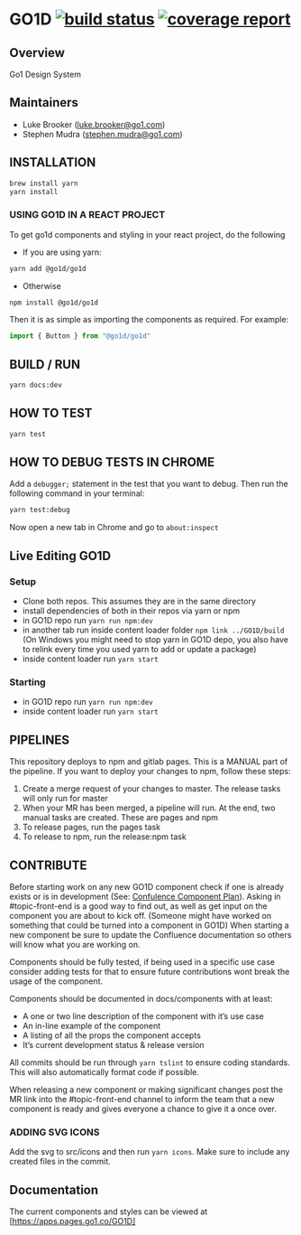 # GO1D [![build status](https://code.go1.com.au/apps/GO1D/badges/master/build.svg)](https://code.go1.com.au/apps/GO1D/commits/master) [![coverage report](https://code.go1.com.au/apps/GO1D/badges/master/coverage.svg)](https://code.go1.com.au/apps/GO1D/commits/master)

## Overview
Go1 Design System 

## Maintainers
* Luke Brooker (luke.brooker@go1.com)
* Stephen Mudra (stephen.mudra@go1.com) 

## INSTALLATION
```sh
brew install yarn
yarn install
```

### USING GO1D IN A REACT PROJECT
To get go1d components and styling in your react project, do the following 

* If you are using yarn:
```sh
yarn add @go1d/go1d
```

* Otherwise
```sh
npm install @go1d/go1d
```

Then it is as simple as importing the components as required. For example:

```js
import { Button } from "@go1d/go1d"
```

## BUILD / RUN
```sh
yarn docs:dev
```

## HOW TO TEST
```sh
yarn test
```

## HOW TO DEBUG TESTS IN CHROME
Add a `debugger;` statement in the test that you want to debug. Then run the following command in your terminal:
```sh
yarn test:debug
```
Now open a new tab in Chrome and go to `about:inspect`

## Live Editing GO1D
### Setup
- Clone both repos. This assumes they are in the same directory
- install dependencies of both in their repos via yarn or npm
- in GO1D repo run `yarn run npm:dev` 
- in another tab run inside content loader folder `npm link ../GO1D/build` (On Windows you might need to stop yarn in GO1D depo, you also have to relink every time you used yarn to add or update a package)
- inside content loader run `yarn start`

### Starting
- in GO1D repo run `yarn run npm:dev` 
- inside content loader run `yarn start`


## PIPELINES
This repository deploys to npm and gitlab pages. This is a MANUAL part of the pipeline. If you want to deploy your changes to npm, follow these steps:

1. Create a merge request of your changes to master. The release tasks will only run for master
2. When your MR has been merged, a pipeline will run. At the end, two manual tasks are created. These are pages and npm
3. To release pages, run the pages task
4. To release to npm, run the release:npm task

## CONTRIBUTE
Before starting work on any new GO1D component check if one is already exists or is in development (See: [Confulence Component Plan](https://go1web.atlassian.net/wiki/spaces/GO1D/pages/449970545/GO1D+Component+Implementation+Plan)). Asking in #topic-front-end is a good way to find out, as well as get input on the component you are about to kick off. (Someone might have worked on something that could be turned into a component in GO1D)
When starting a new component be sure to update the Confluence documentation so others will know what you are working on.

Components should be fully tested, if being used in a specific use case consider adding tests for that to ensure future contributions wont break the usage of the component.

Components should be documented in docs/components with at least:
* A one or two line description of the component with it’s use case
* An in-line example of the component
* A listing of all the props the component accepts
* It’s current development status & release version

All commits should be run through `yarn tslint` to ensure coding standards. This will also automatically format code if possible.

When releasing a new component or making significant changes post the MR link into the #topic-front-end channel to inform the team that a new component is ready and gives everyone a chance to give it a once over.

### ADDING SVG ICONS
Add the svg to src/icons and then run `yarn icons`. Make sure to include any created files in the commit.

## Documentation
The current components and styles can be viewed at [https://apps.pages.go1.co/GO1D]
